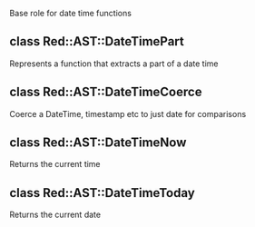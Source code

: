 

Base role for date time functions

class Red::AST::DateTimePart
----------------------------

Represents a function that extracts a part of a date time

class Red::AST::DateTimeCoerce
------------------------------

Coerce a DateTime, timestamp etc to just date for comparisons

class Red::AST::DateTimeNow
---------------------------

Returns the current time

class Red::AST::DateTimeToday
-----------------------------

Returns the current date

